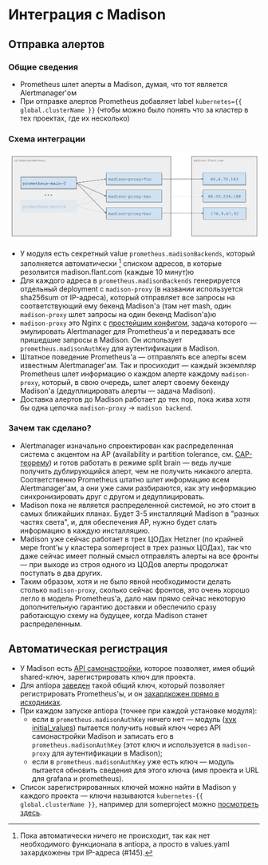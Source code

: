 <!-- Исходник картинок: https://docs.google.com/drawings/d/1KMgawZD4q7jEYP-_g6FvUeJUaT3edro_u6_RsI3ZVvQ/edit -->

Интеграция с Madison
====================

Отправка алертов
----------------

### Общие сведения

* Prometheus шлет алерты в Madison, думая, что тот является Alertmanager'ом
* При отправке алертов Prometheus добавляет label `kubernetes={{ global.clusterName }}` (чтобы можно было понять что за кластер в тех проектах, где их несколько)

### Схема интеграции

![](img/madison.png)

* У модуля есть секретный value `prometheus.madisonBackends`, который заполняется автоматически [^1] списком адресов, в которые резолвится madison.flant.com (каждые 10 минут)ю
* Для каждого адреса в `prometheus.madisonBackends` генерируется отдельный deployment с `madison-proxy` (в названии используется sha256sum от IP-адреса), который отправляет все запросы на соответствующий ему бекенд Madison'а (там нет mash, один `madison-proxy` шлет запросы на один бекенд Madison'а)ю
* `madison-proxy` это Nginx с [простейшим конфигом](../images/madison-proxy/rootfs/etc/nginx/nginx.tmpl), задача которого — эмулировать Alertmanager для Prometheus'а и передавать все пришедшие запросы в Madison. Он использует `prometheus.madisonAuthKey` для аутентификации в Madison.
* Штатное поведение Prometheus'а — отправлять все алерты всем известным Alertmanager'ам. Так и просиходит — каждый экземпляр Prometheus шлет информацию о каждом алерте каждому `madison-proxy`, который, в свою очередь, шлет алерт своему бекенду Madison'а (дедуплицировать алерты — задача Madison).
* Доставка алертов до Madison работает до тех пор, пока жива хотя бы одна цепочка `madison-proxy` -> `madison backend`.

[^1]: Пока автоматически ничего не происходит, так как нет необходимого функционала в antiopa, а просто в values.yaml захардкожены три IP-адреса (#145).

### Зачем так сделано?

* Alertmanager изначально спроектирован как распределенная система с акцентом на AP (availability и partition tolerance, см. [CAP-теорему](https://en.wikipedia.org/wiki/CAP_theorem)) и готов работать в режиме split brain — ведь лучше получить дублирующийся алерт, чем не получить никакого алерта. Соответственно Prometheus штатно шлет информацию всем Alertmanager'ам, а они уже сами разбираются, как эту информацию синхронизировать друг с другом и дедуплицировать.
* Madison пока не является распределенной системой, но это стоит в самых ближайших планах. Будет 3-5 инсталляций Madison в "разных частях света", и, для обеспечения AP, нужно будет слать информацию в каждую инсталляцию.
* Madison уже сейчас работает в трех ЦОДах Hetzner (по крайней мере front'ы у кластера someproject в трех разных ЦОДах), так что даже сейчас имеет полный смысл отправлять алерты на все фронты — при выходе из строя одного из ЦОДов алерты продолжат поступать в два других.
* Таким образом, хотя и не было явной необходимости делать столько `madison-proxy`, сколько сейчас фронтов, это очень хорошо легло в модель Prometheus'а, дало нам прямо сейчас некоторую дополнительную гарантию доставки и обеспечило сразу работающую схему на будущее, когда Madison станет распределенным.

Автоматическая регистрация
--------------------------

* У Madison есть [API самонастройки](https://fox.flant.com/tnt/madison/issues/73), которое позволяет, имея общий shared-ключ, зарегистрировать ключ для проекта.
* Для antiopa [заведен](https://madison.flant.com/self_setup_keys/***REMOVED***) такой общий ключ, который позволяет регистрировать Prometheus'ы, и он [захардкожен прямо в исходниках](../initial_values).
* При каждом запуске antiopa (точнее при каждой установке модуля):
    * если в `prometheus.madisonAuthKey` ничего нет — модуль ([хук initial_values](../initial_values)) пытается получить новый ключ через API самонастройки Madison и записать его в `prometheus.madisonAuthKey` (этот ключ и используется в `madison-proxy` для аутентификации в Madison);
    * если в `prometheus.madisonAuthKey` уже есть ключ — модуль пытается обновить сведения для этого ключа (имя проекта и URL для grafana и prometheus).
* Список зарегистрированных ключей можно найти в Madison у каждого проекта — ключи называются `kubernetes-{{ global.clusterName }}`, например для someproject можно [посмотреть здесь](https://madison.flant.com/projects/someproject/prometheus_setups).
